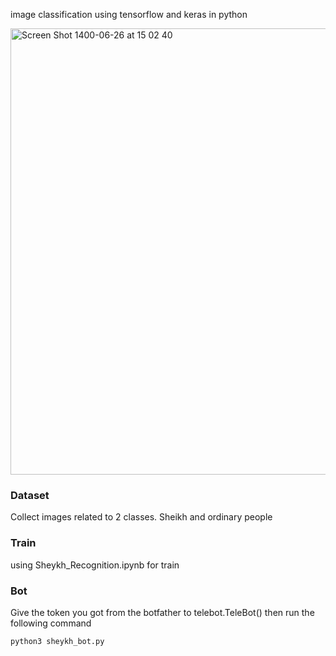 image classification using tensorflow and keras in python

<img width="714" alt="Screen Shot 1400-06-26 at 15 02 40" src="https://user-images.githubusercontent.com/72157067/133768995-3e3eef43-04d0-4aba-8016-0afacc44423d.png">

### Dataset
Collect images related to 2 classes. Sheikh and ordinary people

### Train
using Sheykh_Recognition.ipynb for train

### Bot
Give the token you got from the botfather to telebot.TeleBot()
then run the following command 
```
python3 sheykh_bot.py
```
